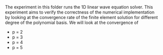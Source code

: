 The experiment in this folder runs the 1D linear wave equation solver. This experiment aims to verify the correctness of the numerical implementation by looking at the convergence rate of the finite element solution for different degree of the polynomial basis. We will look at the convergence of

* p = 2
* p = 3
* p = 4
* p = 5
